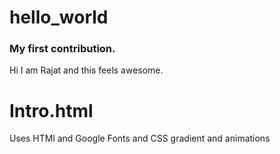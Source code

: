 # hello_world
### My first contribution.
Hi 
I am Rajat and this feels awesome.
# Intro.html
Uses HTMl and Google Fonts and CSS gradient and animations
